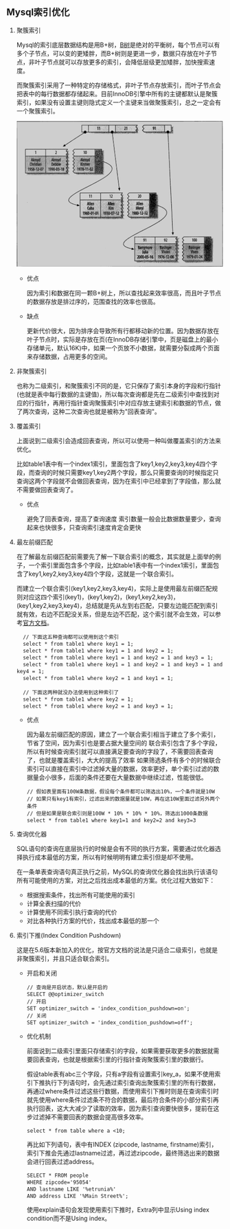 ## Mysql索引优化

1. 聚簇索引

   Mysql的索引底层数据结构是用B+树，[B树](https://github.com/nemolpsky/algorithm/blob/master/file/data/tree.md)是绝对的平衡树，每个节点可以有多个子节点，可以变的更矮胖，而B+树则是更进一步，数据只存放在叶子节点，非叶子节点就可以存放更多的索引，会降低层级更加矮胖，加快搜索速度。

   而聚簇索引采用了一种特定的存储格式，非叶子节点存放索引，而叶子节点会把表中的每行数据都存储起来。目前InnoDB引擎中所有的主键都默认是聚簇索引，如果没有设置主键则隐式定义一个主键来当做聚簇索引，总之一定会有一个聚簇索引。

   ![1](https://github.com/nemolpsky/note/raw/master/file/mysql/image/mysql_tree7.png)

   - 优点

     因为索引和数据在同一颗B+树上，所以查找起来效率很高，而且叶子节点的数据存放是排过序的，范围查找的效率也很高。

   - 缺点

     更新代价很大，因为排序会导致所有行都移动新的位置。因为数据存放在叶子节点时，实际是存放在页(在InnoDB存储引擎中，页是磁盘上的最小存储单元，默认16K)中，如果一个页放不小数据，就需要分裂成两个页面来存储数据，占用更多的空间。

3. 非聚簇索引

   也称为二级索引，和聚簇索引不同的是，它只保存了索引本身的字段和行指针(也就是表中每行数据的主键值)，所以每次查询都是先在二级索引中查找到对应的行指针，再用行指针查询聚簇索引中对应存放主键索引和数据的节点，做了两次查询，这种二次查询也就是被称为"回表查询"。


4. 覆盖索引

   上面说到二级索引会造成回表查询，所以可以使用一种叫做覆盖索引的方法来优化。

   比如table1表中有一个index1索引，里面包含了key1,key2,key3,key4四个字段，而查询的时候只需要key1,key2两个字段，那么只需要查询的时候指定只查询这两个字段就不会做回表查询，因为在索引中已经拿到了字段值，那么就不需要做回表查询了。

   - 优点

     避免了回表查询，提高了查询速度
     索引数量一般会比数据数量要少，查询起来也快很多，只查询索引速度肯定会更快
     

5. 最左前缀匹配

   在了解最左前缀匹配前需要先了解一下联合索引的概念，其实就是上面举的例子，一个索引里面包含多个字段，比如table1表中有一个index1索引，里面包含了key1,key2,key3,key4四个字段，这就是一个联合索引。

   而建立一个联合索引(key1,key2,key3,key4)，实际上是使用最左前缀匹配规则对应这四个索引(key1)，(key1,key2)，(key1,key2,key3)，(key1,key2,key3,key4)，总结就是先从左到右匹配，只要左边能匹配到索引就有效，右边不匹配没关系，但是左边不匹配，这个索引就不会生效，可以参考[官方文档](https://dev.mysql.com/doc/refman/8.0/en/multiple-column-indexes.html)。
   
   ```
     // 下面这五种查询都可以使用到这个索引
     select * from table1 where key1 = 1;
     select * from table1 where key1 = 1 and key2 = 1;
     select * from table1 where key1 = 1 and key2 = 1 and key3 = 1;
     select * from table1 where key1 = 1 and key2 = 1 and key3 = 1 and key4 = 1;
     select * from table1 where key2 = 1 and key1 = 1;

     // 下面这两种就没办法使用到这种索引了
     select * from table1 where key2 = 1;
     select * from table1 where key2 = 1 and key3 = 1;
   ```

   - 优点

     因为最左前缀匹配的原因，建立了一个联合索引相当于建立了多个索引，节省了空间，因为索引也是要占据大量空间的
     联合索引包含了多个字段，所以有时候查询索引就可以直接满足要查询的字段了，不需要回表查询了，也就是覆盖索引，大大的提高了效率
     如果筛选条件有多个的时候联合索引可以直接在索引中过滤掉大量的数据，效率更好，单个索引过滤的数据量会小很多，后面的条件还要在大量数据中继续过滤，性能很低。

     ```
     // 假如表里面有100W条数据，假设每个条件都可以筛选出10%，一个条件就是10W
     // 如果只有key1有索引，过滤出来的数据量就是10W，再在这10W里面过滤另外两个条件
     // 但是如果是联合索引则是100W * 10% * 10% * 10%，筛选出1000条数据
     select * from table1 where key1=1 and key2=2 and key3=3
     ```

7. 查询优化器

   SQL语句的查询在底层执行的时候是会有不同的执行方案，需要通过优化器选择执行成本最低的方案，所以有时候明明有建立索引但是却不使用。
   
   在一条单表查询语句真正执行之前，MySQL的查询优化器会找出执行该语句所有可能使用的方案，对比之后找出成本最低的方案。优化过程大致如下：
   
   - 根据搜索条件，找出所有可能使用的索引 
   - 计算全表扫描的代价 
   - 计算使用不同索引执行查询的代价 
   - 对比各种执行方案的代价，找出成本最低的那一个

   
8. 索引下推(Index Condition Pushdown)

   这是在5.6版本新加入的优化，按官方文档的说法是只适合二级索引，也就是非聚簇索引，并且只适合联合索引。

   - 开启和关闭

     ```
     // 查询是开启状态，默认是开启的
     SELECT @@optimizer_switch
     // 开启
     SET optimizer_switch = 'index_condition_pushdown=on';
     // 关闭
     SET optimizer_switch = 'index_condition_pushdown=off';
     ```

   - 优化机制
  
     前面说到二级索引里面只存储索引的字段，如果需要获取更多的数据就需要回表查询，也就是根据索引里的行指针查询聚簇索引里的数据行。
  
     假设table表有abc三个字段，只有a字段有设置索引key_a，如果不使用索引下推执行下列语句时，会先通过索引查询出聚簇索引里的所有行数据，再通过where条件过滤这些行数据，而使用索引下推时则是在查询索引时就先使用where条件过滤条不符合的数据，最后符合条件的小部分索引再执行回表，这大大减少了读取的效率，因为索引查询要快很多，提前在这步过滤掉不需要回表的数据会提高很多效率。
  
     ```
     select * from table where a <10;
     ```

     再比如下列语句，表中有INDEX (zipcode, lastname, firstname)索引，索引下推会先通过lastname过滤，再过滤zipcode，最终筛选出来的数据会进行回表过滤address。
     ```
     SELECT * FROM people
     WHERE zipcode='95054'
     AND lastname LIKE '%etrunia%'
     AND address LIKE '%Main Street%';
     ```

     使用explain语句会发现使用索引下推时，Extra列中显示Using index condition而不是Using index。
